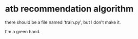 # atb recommendation algorithm #

there should be a file named 'train.py', but I don't make it.

I'm a green hand.